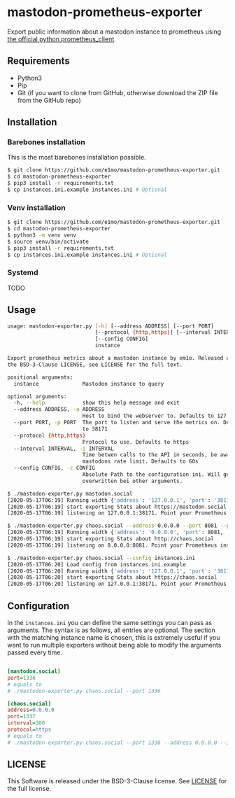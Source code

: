 # mastodon-prometheus-exporter

Export public information about a mastodon instance to prometheus using [the official python prometheus_client](https://github.com/prometheus/client_python/).

## Requirements

- Python3
- Pip
- Git (if you want to clone from GitHub, otherwise download the ZIP file from the GitHub repo)

## Installation

### Barebones installation

This is the most barebones installation possible.

```bash
$ git clone https://github.com/e1mo/mastodon-prometheus-exporter.git
$ cd mastodon-prometheus-exporter
$ pip3 install -r requirements.txt
$ cp instances.ini.example instances.ini # Optional
```

### Venv installation

```bash
$ git clone https://github.com/e1mo/mastodon-prometheus-exporter.git
$ cd mastodon-prometheus-exporter
$ python3 -m venv venv
$ source venv/bin/activate
$ pip3 install -r requirements.txt
$ cp instances.ini.example instances.ini # Optional
```

### Systemd
TODO

<!--
```bash
# adduser --home /opt/mastodon-exporter/ --shell /bin/bash --disabled-password --disabled-login mastodon-exporter
# su - mastodon-exporter
$ git clone https://github.com/e1mo/mastodon-prometheus-exporter.git
$ cd mastodon-prometheus-exporter
$ python3 -m venv venv
$ source venv/bin/activate
$ pip3 install -r requirements.txt
```
-->

## Usage

```bash
usage: mastodon-exporter.py [-h] [--address ADDRESS] [--port PORT]
                            [--protocol {http,https}] [--interval INTERVAL]
                            [--config CONFIG]
                            instance

Export prometheus metrics about a mastodon instance by em1o. Released under
the BSD-3-Clause LICENSE, see LICENSE for the full text.

positional arguments:
  instance              Mastodon instance to query

optional arguments:
  -h, --help            show this help message and exit
  --address ADDRESS, -a ADDRESS
                        Host to bind the webserver to. Defaults to 127.0.0.1
  --port PORT, -p PORT  The port to listen and serve the metrics on. Defaults
                        to 38171
  --protocol {http,https}
                        Protocol to use. Defaults to https
  --interval INTERVAL, -i INTERVAL
                        Time betwen calls to the API in seconds, be aware of
                        mastodons rate limit. Defaults to 60s
  --config CONFIG, -c CONFIG
                        Absolute Path to the configuration ini. Will get
                        overwritten bei other arguments.

$ ./mastodon-exporter.py mastodon.social
[2020-05-17T06:19] Running width {'address': '127.0.0.1', 'port': '38171', 'interval': 60, 'protocol': 'https', 'instance': 'mastodon.social'}
[2020-05-17T06:19] start exporting Stats about https://mastodon.social
[2020-05-17T06:19] listening on 127.0.0.1:38171. Point your Prometheus installation at this address and port

$ ./mastodon-exporter.py chaos.social --address 0.0.0.0 --port 8081 --protocol http --interval 120
[2020-05-17T06:19] Running width {'address': '0.0.0.0', 'port': 8081, 'interval': 120, 'protocol': 'http', 'instance': 'chaos.social'}
[2020-05-17T06:19] start exporting Stats about http://chaos.social
[2020-05-17T06:19] listening on 0.0.0.0:8081. Point your Prometheus installation at this address and port

$ ./mastodon-exporter.py chaos.social --config instances.ini
[2020-05-17T06:20] Load config from instances.ini.example
[2020-05-17T06:20] Running width {'address': '127.0.0.1', 'port': '38171', 'interval': 60, 'protocol': 'https', 'instance': 'chaos.social'}
[2020-05-17T06:20] start exporting Stats about https://chaos.social
[2020-05-17T06:20] listening on 127.0.0.1:38171. Point your Prometheus installation at this address and port
```

## Configuration

In the `instances.ini` you can define the same settings you can pass as arguments. The syntax is as follows, all entries are optional. The section with the matching instance name is chosen, this is extremely useful if you want to run multiple exporters  without being able to modify the arguments passed every time.

```ini

[mastodon.social]
port=1336
# equals to
# ./mastodon-exporter.py chaos.social --port 1336

[chaos.social]
address=0.0.0.0
port=1337
interval=300
protocol=https
# equals to
# ./mastodon-exporter.py chaos.social --port 1336 --address 0.0.0.0 --interval 300 --protocol https

```

## LICENSE

This Software is released under the BSD-3-Clause license. See [LICENSE](LICENSE) for the full license.


